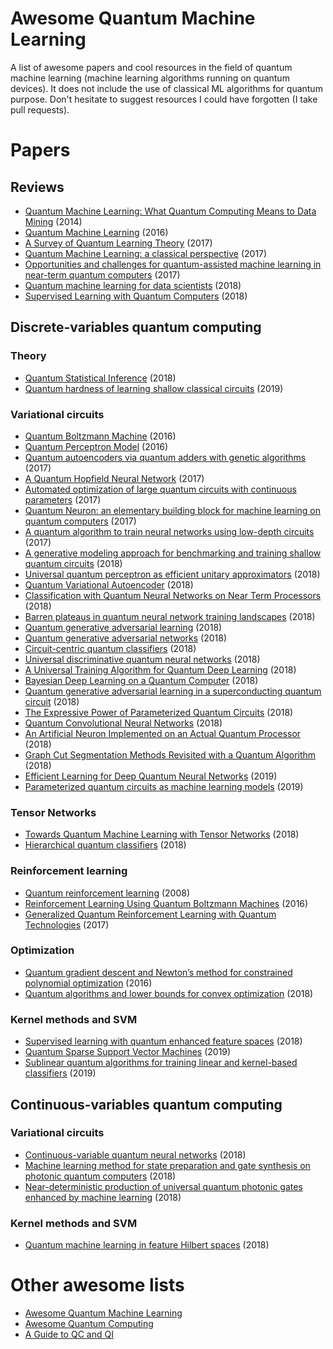 # Awesome Quantum Machine Learning

A list of awesome papers and cool resources in the field of quantum machine learning (machine learning algorithms running on quantum devices). It does not include the use of classical ML algorithms for quantum purpose. Don't hesitate to suggest resources I could have forgotten (I take pull requests).

# Papers

## Reviews

* [Quantum Machine Learning: What Quantum Computing Means to Data Mining](https://www.researchgate.net/publication/264825604_Quantum_Machine_Learning_What_Quantum_Computing_Means_to_Data_Mining) (2014)
* [Quantum Machine Learning](https://arxiv.org/abs/1611.09347v2) (2016)
* [A Survey of Quantum Learning Theory](https://arxiv.org/abs/1701.06806) (2017)
* [Quantum Machine Learning: a classical perspective](https://arxiv.org/abs/1707.08561) (2017)
* [Opportunities and challenges for quantum-assisted machine learning in near-term quantum computers](https://arxiv.org/abs/1708.09757) (2017)
* [Quantum machine learning for data scientists](https://arxiv.org/abs/1804.10068) (2018)
* [Supervised Learning with Quantum Computers](https://www.springer.com/gp/book/9783319964232) (2018)

## Discrete-variables quantum computing

### Theory

* [Quantum Statistical Inference](https://arxiv.org/abs/1812.04877) (2018)
* [Quantum hardness of learning shallow classical circuits](https://arxiv.org/abs/1903.02840) (2019)

### Variational circuits

* [Quantum Boltzmann Machine](https://arxiv.org/abs/1601.02036) (2016)
* [Quantum Perceptron Model](https://arxiv.org/abs/1602.04799) (2016)
* [Quantum autoencoders via quantum adders with genetic algorithms](https://arxiv.org/abs/1709.07409) (2017)
* [A Quantum Hopfield Neural Network](https://arxiv.org/abs/1710.03599) (2017)
* [Automated optimization of large quantum circuits with continuous parameters](https://arxiv.org/abs/1710.07345) (2017)
* [Quantum Neuron: an elementary building block for machine learning on quantum computers](https://arxiv.org/abs/1711.11240) (2017)
* [A quantum algorithm to train neural networks using low-depth circuits](https://arxiv.org/abs/1712.05304) (2017)
* [A generative modeling approach for benchmarking and training shallow quantum circuits](https://arxiv.org/abs/1801.07686) (2018)
* [Universal quantum perceptron as efficient unitary approximators](https://arxiv.org/abs/1801.00934) (2018)
* [Quantum Variational Autoencoder](https://arxiv.org/abs/1802.05779) (2018)
* [Classification with Quantum Neural Networks on Near Term Processors](https://arxiv.org/abs/1802.06002) (2018)
* [Barren plateaus in quantum neural network training landscapes](https://arxiv.org/abs/1803.11173) (2018)
* [Quantum generative adversarial learning](https://arxiv.org/abs/1804.09139) (2018)
* [Quantum generative adversarial networks](https://arxiv.org/abs/1804.08641) (2018)
* [Circuit-centric quantum classifiers](https://arxiv.org/abs/1804.00633) (2018)
* [Universal discriminative quantum neural networks](https://arxiv.org/abs/1805.08654) (2018)
* [A Universal Training Algorithm for Quantum Deep Learning](https://arxiv.org/abs/1806.09729) (2018)
* [Bayesian Deep Learning on a Quantum Computer](https://arxiv.org/abs/1806.11463) (2018)
* [Quantum generative adversarial learning in a superconducting quantum circuit](https://arxiv.org/abs/1808.02893) (2018)
* [The Expressive Power of Parameterized Quantum Circuits](https://arxiv.org/abs/1810.11922) (2018)
* [Quantum Convolutional Neural Networks](https://arxiv.org/abs/1810.03787) (2018)
* [An Artificial Neuron Implemented on an Actual Quantum Processor](https://arxiv.org/pdf/1811.02266.pdf) (2018)
* [Graph Cut Segmentation Methods Revisited with a Quantum Algorithm](https://arxiv.org/abs/1812.03050) (2018)
* [Efficient Learning for Deep Quantum Neural Networks](https://arxiv.org/abs/1902.10445) (2019)
* [Parameterized quantum circuits as machine learning models](https://arxiv.org/pdf/1906.07682.pdf) (2019)

### Tensor Networks

* [Towards Quantum Machine Learning with Tensor Networks](https://arxiv.org/abs/1803.11537) (2018)
* [Hierarchical quantum classifiers](https://arxiv.org/abs/1804.03680v1) (2018)

### Reinforcement learning

* [Quantum reinforcement learning](https://arxiv.org/abs/0810.3828) (2008)
* [Reinforcement Learning Using Quantum Boltzmann Machines](https://arxiv.org/abs/1612.05695) (2016)
* [Generalized Quantum Reinforcement Learning with Quantum Technologies](https://arxiv.org/abs/1709.07848) (2017)

### Optimization

* [Quantum gradient descent and Newton’s method for constrained polynomial optimization](https://arxiv.org/abs/1612.01789) (2016)
* [Quantum algorithms and lower bounds for convex optimization](https://arxiv.org/pdf/1809.01731.pdf) (2018)

### Kernel methods and SVM

* [Supervised learning with quantum enhanced feature spaces](https://arxiv.org/abs/1804.11326) (2018)
* [Quantum Sparse Support Vector Machines](https://arxiv.org/abs/1902.01879) (2019)
* [Sublinear quantum algorithms for training linear and kernel-based classifiers](https://arxiv.org/pdf/1904.02276.pdf) (2019)

## Continuous-variables quantum computing

### Variational circuits

* [Continuous-variable quantum neural networks](https://arxiv.org/abs/1806.06871) (2018)
* [Machine learning method for state preparation and gate synthesis on photonic quantum computers](https://arxiv.org/abs/1807.10781) (2018)
* [Near-deterministic production of universal quantum photonic gates enhanced by machine learning](https://arxiv.org/abs/1809.04680) (2018)

### Kernel methods and SVM

* [Quantum machine learning in feature Hilbert spaces](https://arxiv.org/1803.07128) (2018)

# Other awesome lists

* [Awesome Quantum Machine Learning](https://github.com/krishnakumarsekar/awesome-quantum-machine-learning)
* [Awesome Quantum Computing](https://github.com/desireevl/awesome-quantum-computing)
* [A Guide to QC and QI](https://github.com/gate42qc/Guide-to-QC-and-QI)
